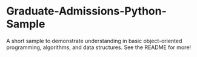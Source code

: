 # Graduate-Admissions-Python-Sample
A short sample to demonstrate understanding in basic object-oriented programming, algorithms, and data structures. See the README for more!
